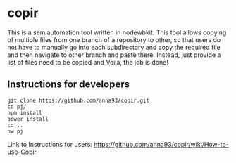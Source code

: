# copir

This is a semiautomation tool written in nodewbkit.
This tool allows copying of multiple files from one branch of a repository to other, so that users do not have to manually go
into each subdirectory and copy the required file and then navigate to other branch and paste there. Instead, just provide a
list of files need to be copied and Voilà, the job is done!

## Instructions for developers
    git clone https://github.com/anna93/copir.git
    cd pj/
    npm install
    bower install
    cd ..
    nw pj

Link to Instructions for users: https://github.com/anna93/copir/wiki/How-to-use-Copir
